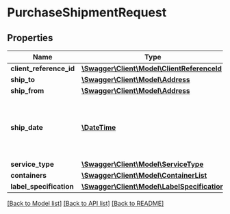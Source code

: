 # PurchaseShipmentRequest

## Properties
Name | Type | Description | Notes
------------ | ------------- | ------------- | -------------
**client_reference_id** | [**\Swagger\Client\Model\ClientReferenceId**](ClientReferenceId.md) |  | 
**ship_to** | [**\Swagger\Client\Model\Address**](Address.md) |  | 
**ship_from** | [**\Swagger\Client\Model\Address**](Address.md) |  | 
**ship_date** | [**\DateTime**](\DateTime.md) | The start date and time. This defaults to the current date and time. | [optional] 
**service_type** | [**\Swagger\Client\Model\ServiceType**](ServiceType.md) |  | 
**containers** | [**\Swagger\Client\Model\ContainerList**](ContainerList.md) |  | 
**label_specification** | [**\Swagger\Client\Model\LabelSpecification**](LabelSpecification.md) |  | 

[[Back to Model list]](../README.md#documentation-for-models) [[Back to API list]](../README.md#documentation-for-api-endpoints) [[Back to README]](../README.md)


